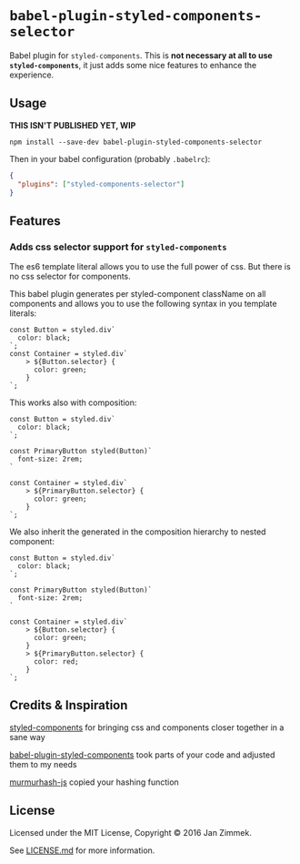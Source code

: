 # `babel-plugin-styled-components-selector`

Babel plugin for `styled-components`. This is **not necessary at all to use `styled-components`**, it just adds some nice features to enhance the experience.

## Usage

**THIS ISN'T PUBLISHED YET, WIP**

```
npm install --save-dev babel-plugin-styled-components-selector
```

Then in your babel configuration (probably `.babelrc`):

```JSON
{
  "plugins": ["styled-components-selector"]
}
```

## Features

### Adds css selector support for `styled-components`

The es6 template literal allows you to use the full power of css. But there is no css selector for components.

This babel plugin generates per styled-component className on all components and allows you to use the following syntax in you template literals:

```JS
const Button = styled.div`
  color: black;
`;
const Container = styled.div`
	> ${Button.selector} {
	  color: green;
	}
`;
```

This works also with composition:

```JS
const Button = styled.div`
  color: black;
`;

const PrimaryButton styled(Button)`
  font-size: 2rem;
`

const Container = styled.div`
	> ${PrimaryButton.selector} {
	  color: green;
	}
`;
```

We also inherit the generated in the composition hierarchy to nested component:

```JS
const Button = styled.div`
  color: black;
`;

const PrimaryButton styled(Button)`
  font-size: 2rem;
`

const Container = styled.div`
	> ${Button.selector} {
	  color: green;
	}
	> ${PrimaryButton.selector} {
	  color: red;
	}
`;
```

## Credits & Inspiration

[styled-components](https://styled-components.com/) for bringing css and components closer together in a sane way

[babel-plugin-styled-components](https://github.com/styled-components/babel-plugin-styled-components) took parts of your code and adjusted them to my needs

[murmurhash-js](http://github.com/garycourt/murmurhash-js) copied your hashing function


## License

Licensed under the MIT License, Copyright © 2016 Jan Zimmek.

See [LICENSE.md](./LICENSE.md) for more information.
